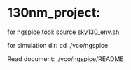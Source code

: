 # 130nm_project:
for ngspice tool: source sky130_env.sh

for simulation dir: cd ./vco/ngspice
 
Read document: ./vco/ngspice/README 
